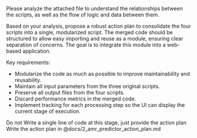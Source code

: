 Please analyze the attached file to understand the relationships between the scripts, as well as the flow of logic and data between them.  

Based on your analysis, propose a robust action plan to consolidate the four scripts into a single, modularized script. The merged code should be structured to allow easy importing and reuse as a module, ensuring clear separation of concerns. The goal is to integrate this module into a web-based application.  

Key requirements:  
- Modularize the code as much as possible to improve maintainability and reusability.  
- Maintain all input parameters from the three original scripts.  
- Preserve all output files from the four scripts.  
- Discard performance metrics in the merged code.  
- Implement tracking for each processing step so the UI can display the current stage of execution.

Do not Write a single line of code at this stage, just provide the action plan
Write the action plan in @docs/2_amr_predictor_action_plan.md